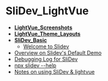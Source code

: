 <!-- generated by markdown-notes-tree -->

# SliDev_LightVue

<!-- optional markdown-notes-tree directory description starts here -->

<!-- optional markdown-notes-tree directory description ends here -->

- [**LightVue_Screenshots**](LightVue_Screenshots)
- [**LightVue_Theme_Layouts**](LightVue_Theme_Layouts)
- [**SliDev_Basic**](SliDev_Basic)
    - [Welcome to Slidev](SliDev_Basic/Demo_slides.md)
- [Overview on Slidev's Default Demo](SliDev_Basic.md)
- [Debugging Log for SliDev](SliDev_Debugging_Log.md)
- [npx slidev --help](SliDev_Help.md)
- [Notes on using SliDev & lightvue](SliDev_LightVue.md)
